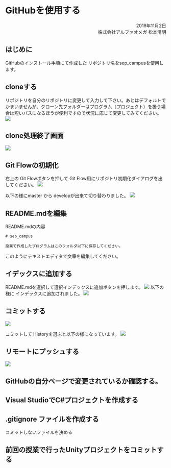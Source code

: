 # GitHubを使用する

<div style="text-align: right;">
2019年11月2日<br>
株式会社アルファオメガ  松本清明
</div>

## はじめに
GitHubのインストール手順にて作成した リポジトリ名をsep_campusを使用します。

## cloneする

リポジトリを自分のリポジトリに変更して入力して下さい。あとはデフォルトでかまいませんが、クローン先フォルダーはプログラム（プロジェクト）を扱う場合は短いパスになるほうが便利ですので状況に応じて変更してみてください。
<img src="./img/L02_001.png">

## clone処理終了画面

<img src="./img/L02_002.png">

## Git Flowの初期化
右上の Git Flowボタンを押して Git Flow用にリポジトリ初期化ダイアログを出してください。
<img src="./img/L02_003.png">

以下の様にmaster から developが出来て切り替わりました。
<img src="./img/L02_004.png">

## README.mdを編集

README.mdの内容
```
# sep_campus

授業で作成したプログラムはこのフォルダ以下に保存してください。

```
このようにテキストエディタで文章を編集してください。

## イデックスに追加する
README.mdを選択して選択インデックスに追加ボタンを押します。
<img src="./img/L02_005.png">
以下の様に インデックスに追加されました。
<img src="./img/L02_006.png">

## コミットする

<img src="./img/L02_007.png">

コミットして Historyを選ぶと以下の様になっています。
<img src="./img/L02_008.png">

## リモートにプッシュする
<img src="./img/L02_009.png">

## GitHubの自分ページで変更されているか確認する。

## Visual StudioでC#プロジェクトを作成する

## .gitignore ファイルを作成する

コミットしないファイルを決める


## 前回の授業で行ったUnityプロジェクトをコミットする
